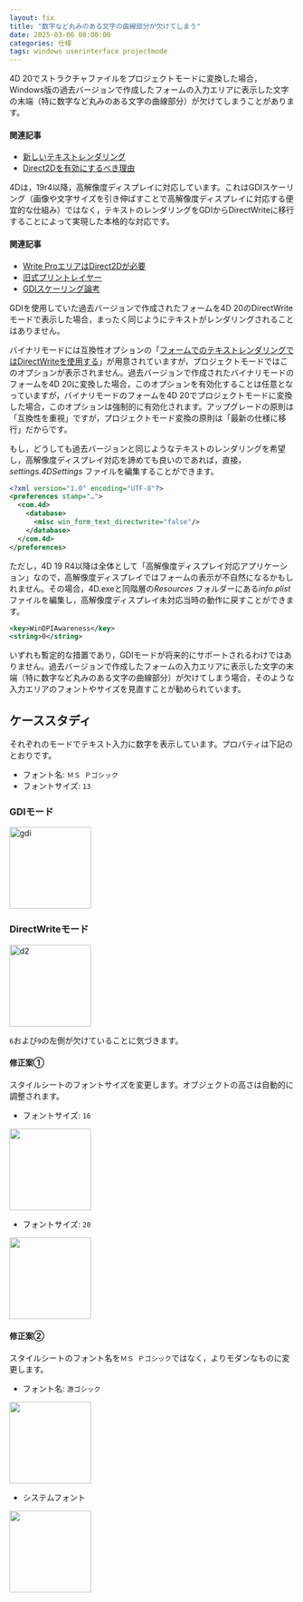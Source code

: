 ```yaml
---
layout: fix
title: "数字など丸みのある文字の曲線部分が欠けてしまう"
date: 2025-03-06 08:00:00
categories: 仕様
tags: windows userinterface projectmode
---
```


4D 20でストラクチャファイルをプロジェクトモードに変換した場合，Windows版の過去バージョンで作成したフォームの入力エリアに表示した文字の末端（特に数字など丸みのある文字の曲線部分）が欠けてしまうことがあります。

#### 関連記事

* [新しいテキストレンダリング](https://4d-jp.github.io/2022/02/28/text-api/)
* [Direct2Dを有効にするべき理由](https://4d-jp.github.io/2024/05/30/direct2d/)

4Dは，19r4以降，高解像度ディスプレイに対応しています。これはGDIスケーリング（画像や文字サイズを引き伸ばすことで高解像度ディスプレイに対応する便宜的な仕組み）ではなく，テキストのレンダリングをGDIからDirectWriteに移行することによって実現した本格的な対応です。

#### 関連記事

* [Write ProエリアはDirect2Dが必要](https://4d-jp.github.io/2022/06/28/write-pro-needs-d2d/)
* [旧式プリントレイヤー](https://4d-jp.github.io/2022/02/28/old-print-layer/)
* [GDIスケーリング論考](https://4d-jp.github.io/2020/08/03/gdi-scaling/)

GDIを使用していた過去バージョンで作成されたフォームを4D 20のDirectWriteモードで表示した場合，まったく同じようにテキストがレンダリングされることはありません。

バイナリモードには互換性オプションの「[フォームでのテキストレンダリングではDirectWriteを使用する](https://doc.4d.com/4Dv20/4D/20.2/Compatibility-page.300-6750362.ja.html)」が用意されていますが，プロジェクトモードではこのオプションが表示されません。過去バージョンで作成されたバイナリモードのフォームを4D 20に変換した場合，このオプションを有効化することは任意となっていますが，バイナリモードのフォームを4D 20でプロジェクトモードに変換した場合，このオプションは強制的に有効化されます。アップグレードの原則は「互換性を重視」ですが，プロジェクトモード変換の原則は「最新の仕様に移行」だからです。

もし，どうしても過去バージョンと同じようなテキストのレンダリングを希望し，高解像度ディスプレイ対応を諦めても良いのであれば，直接，*settings.4DSettings* ファイルを編集することができます。

```xml
<?xml version="1.0" encoding="UTF-8"?>
<preferences stamp="…">
  <com.4d>
	<database>
	  <misc win_form_text_directwrite="false"/>
	</database>
  </com.4d>
</preferences>
```

ただし，4D 19 R4以降は全体として「高解像度ディスプレイ対応アプリケーション」なので，高解像度ディスプレイではフォームの表示が不自然になるかもしれません。その場合，4D.exeと同階層の*Resources* フォルダーにある*info.plist* ファイルを編集し，高解像度ディスプレイ未対応当時の動作に戻すことができます。

```xml
<key>WinDPIAwareness</key>
<string>0</string>
```

いずれも暫定的な措置であり，GDIモードが将来的にサポートされるわけではありません。過去バージョンで作成したフォームの入力エリアに表示した文字の末端（特に数字など丸みのある文字の曲線部分）が欠けてしまう場合，そのような入力エリアのフォントやサイズを見直すことが勧められています。

## ケーススタディ

それぞれのモードでテキスト入力に数字を表示しています。プロパティは下記のとおりです。

* フォント名: `ＭＳ Ｐゴシック`
* フォントサイズ: `13`
  
### GDIモード

<img width="144" alt="gdi" src="https://github.com/user-attachments/assets/3a1299b9-b19a-4c70-aa36-85b0733299e9" />

### DirectWriteモード

<img width="144" alt="d2" src="https://github.com/user-attachments/assets/b00e4fc5-263d-471a-aecb-a30e21d8c449" />

`6`および`9`の左側が欠けていることに気づきます。

#### 修正案①

スタイルシートのフォントサイズを変更します。オブジェクトの高さは自動的に調整されます。

* フォントサイズ: `16`

<img width="144" alt="" src="https://github.com/user-attachments/assets/933aa1f9-171b-46c8-b0f5-b01881c18625" />

* フォントサイズ: `20`

<img width="144" alt="" src="https://github.com/user-attachments/assets/3a249f9a-d8cb-404c-af96-c35ee98aff0b" />

#### 修正案②

スタイルシートのフォント名を`ＭＳ Ｐゴシック`ではなく，よりモダンなものに変更します。

* フォント名: `游ゴシック`

<img width="144" alt="" src="https://github.com/user-attachments/assets/664079f8-3a6a-43b5-92ac-dfe2e517f290" />

* システムフォント

<img width="144" alt="" src="https://github.com/user-attachments/assets/8d5282a9-ea24-4123-a304-480b3b5fa434" />